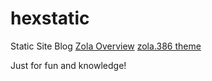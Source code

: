 # hexstatic
Static Site Blog
[Zola Overview](https://www.getzola.org/documentation/getting-started/overview/)
[zola.386 theme](https://www.getzola.org/themes/zola-386/)

Just for fun and knowledge!
